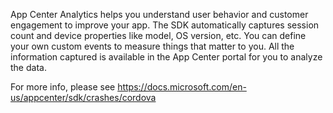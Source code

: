 App Center Analytics helps you understand user behavior and customer engagement to improve your app.
The SDK automatically captures session count and device properties like model, OS version, etc.
You can define your own custom events to measure things that matter to you.
All the information captured is available in the App Center portal for you to analyze the data.

For more info, please see https://docs.microsoft.com/en-us/appcenter/sdk/crashes/cordova
